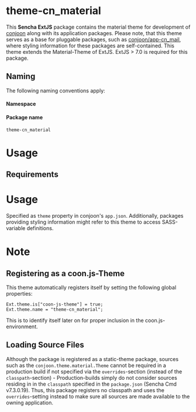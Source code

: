 # theme-cn_material  
This **Sencha ExtJS** package contains the material theme for development of [conjoon](https://github.com/conjoon) along
with its application packages.
Please note, that this theme serves as a base for pluggable packages, such as 
[conjoon/app-cn_mail](https://github.com/conjoon/app-cn_mail), where styling information for these 
packages are self-contained.
This theme extends the Material-Theme of ExtJS. ExtJS > 7.0 is required for this package. 


## Naming
The following naming conventions apply:

#### Namespace
#### Package name
`theme-cn_material`

# Usage
## Requirements

# Usage
Specified as ```theme``` property in conjoon's ```app.json```.
Additionally, packages providing styling information might refer to this theme
to access SASS-variable definitions.

# Note
## Registering as a coon.js-Theme
This theme automatically registers itself by setting the following global properties:
```
Ext.theme.is["coon-js-theme"] = true;
Ext.theme.name = "theme-cn_material";
```
This is to identify itself later on for proper inclusion in the coon.js-environment.

## Loading Source Files
Although the package is registered as a static-theme package, sources such as the ```conjoon.theme.material.Theme```
cannot be required in a production build if not specified via the ```overrides```-section (instead of 
the ```classpath```-section) - Production-builds simply do not consider sources residing in in the ```classpath``` specified 
in the ```package.json``` (Sencha Cmd v7.3.0.19). 
Thus, this package registers no classpath and uses the ```overrides```-setting instead to make sure all sources
are made available to the owning application.